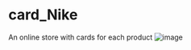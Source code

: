 # card_Nike
An online store with cards for each product
![image](https://github.com/JerickTwO/card_Nike/assets/137414207/754a0ae1-36b2-41ea-a4ca-311ff243098f)
